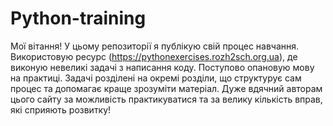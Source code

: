 # Python-training

Мої вітання!
У цьому репозиторії я публікую свій процес навчання. Використовую ресурс (https://pythonexercises.rozh2sch.org.ua), де виконую невеликі задачі з написання коду.
Поступово опановую мову на практиці. Задачі розділені на окремі розділи, що структурує сам процес та допомагає краще зрозуміти матеріал.
Дуже вдячний авторам цього сайту за можливість практикуватися та за велику кількість вправ, які сприяють розвитку!
